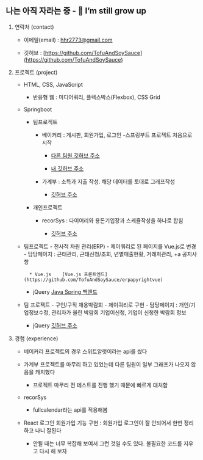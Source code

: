 
## 나는 아직 자라는 중 - 🌱 I’m still grow up

1. 연락처 (contact)

	* 이메일(email) : <hhr2773@gmail.com>

	* 깃허브 : [https://github.com/TofuAndSoySauce](https://github.com/TofuAndSoySauce)

2. 프로젝트  (project)

	* HTML, CSS, JavaScript

		* 반응형 웹 : 미디어쿼리, 플렉스박스(Flexbox), CSS Grid

	* Springboot

		* 팀프로젝트

			* 베이커리 : 게시판, 회원가입, 로그인 -스프링부트 프로젝트 처음으로 시작
			
				* [다른 팀원 깃허브 주소](https://github.com/hsy010517/Jakery)
				
				* [내 깃허브 주소](https://github.com/TofuAndSoySauce/hhr_Jakery)

			* 가계부 : 소득과 지출 작성. 해당 데이터를 토대로 그래프작성 

				* [깃허브 주소](https://github.com/TofuAndSoySauce/hhr_payStyle)

		* 개인프로젝트

			* recorSys : 다이어리와 용돈기입장과 스케쥴작성을 하나로 합침
			
				* [깃허브 주소](https://github.com/TofuAndSoySauce/recorSys)

	

	* 팀프로젝트 - 전사적 자원 관리(ERP) - 제이쿼리로 된 페이지를 Vue.js로 변경 - 담당페이지 : 근태관리, 근태신청/조회, 년별매출현황, 거래처관리, +a 공지사항

     		* Vue.js	[Vue.js 프론트엔드](https://github.com/TofuAndSoySauce/erpapyrightvue)


		* jQuery	[Java Spring 백엔드](https://github.com/TofuAndSoySauce/erpapyright)

	
	* 팀 프로젝트 - 구인/구직 채용박람회 - 제이쿼리로 구현 - 담당페이지 : 개인/기업정보수정, 관리자가 올린 박람회 기업이신청, 기업이 신청한 박람회 정보

   		* jQuery	[깃허브 주소](https://github.com/TofuAndSoySauce/recruit-and-job-fair)
    			

2. 경험 (experience)

	* 베이커리 프로젝트의 경우 스위트알럿이라는 api를 썼다
	

	* 가계부 프로젝트를 마무리 하고 있었는데 다른 팀원이 일부 그래프가 나오지 않음을 캐치했다

		* 프로젝트 마무리 전 테스트를 진행 했기 때문에 빠르게 대처함

	* recorSys 
		
		* fullcalendar라는 api를 적용해봄
		

	* React 로그인 회원가입 기능 구현 : 회원가입 로그인이 잘 안되어서 한번 정리하고 나니 잘된다

		* 안될 때는 너무 복잡해 보여서 그런 것일 수도 있다. 불필요한 코드를 지우고 다시 해 보자
	
	
		
<!--

4. 교육 (education)

	* 2022.09 ~ 2023.03 수원그린컴퓨터아카데미 (산대특) 프로젝트기반 풀스택 

		(프론트엔드,백엔드,리액트,자바,스프링) 개발자 육성과정

5. 작성일 (write date) : 2023-03-15 - 마크다운언어 처음사용

---------------------------------------------------------------
<!-- 수정일 2023-09-19 -->
<!-- 수정일 2023-09-20 -->
<!--
**TofuAndSoySauce/TofuAndSoySauce** is a ✨ _special_ ✨ repository because its `README.md` (this file) appears on your GitHub profile.

Here are some ideas to get you started:

- 🔭 I’m currently working on ...
- 🌱 I’m currently learning ...
- 👯 I’m looking to collaborate on ...
- 🤔 I’m looking for help with ...
- 💬 Ask me about ...
- 📫 How to reach me: ...
- 😄 Pronouns: ...
- ⚡ Fun fact: ...
-->
